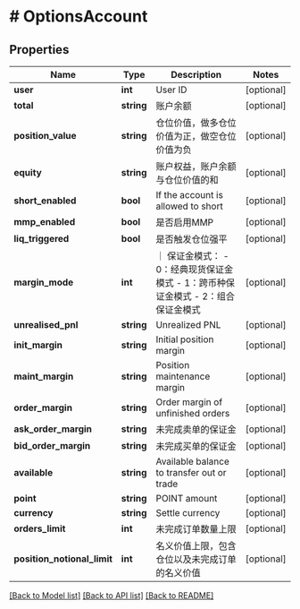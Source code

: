 # # OptionsAccount

## Properties

Name | Type | Description | Notes
------------ | ------------- | ------------- | -------------
**user** | **int** | User ID | [optional] 
**total** | **string** | 账户余额 | [optional] 
**position_value** | **string** | 仓位价值，做多仓位价值为正，做空仓位价值为负 | [optional] 
**equity** | **string** | 账户权益，账户余额与仓位价值的和 | [optional] 
**short_enabled** | **bool** | If the account is allowed to short | [optional] 
**mmp_enabled** | **bool** | 是否启用MMP | [optional] 
**liq_triggered** | **bool** | 是否触发仓位强平 | [optional] 
**margin_mode** | **int** | ｜ 保证金模式： - 0：经典现货保证金模式 - 1：跨币种保证金模式 - 2：组合保证金模式 | [optional] 
**unrealised_pnl** | **string** | Unrealized PNL | [optional] 
**init_margin** | **string** | Initial position margin | [optional] 
**maint_margin** | **string** | Position maintenance margin | [optional] 
**order_margin** | **string** | Order margin of unfinished orders | [optional] 
**ask_order_margin** | **string** | 未完成卖单的保证金 | [optional] 
**bid_order_margin** | **string** | 未完成买单的保证金 | [optional] 
**available** | **string** | Available balance to transfer out or trade | [optional] 
**point** | **string** | POINT amount | [optional] 
**currency** | **string** | Settle currency | [optional] 
**orders_limit** | **int** | 未完成订单数量上限 | [optional] 
**position_notional_limit** | **int** | 名义价值上限，包含仓位以及未完成订单的名义价值 | [optional] 

[[Back to Model list]](../../README.md#documentation-for-models) [[Back to API list]](../../README.md#documentation-for-api-endpoints) [[Back to README]](../../README.md)
